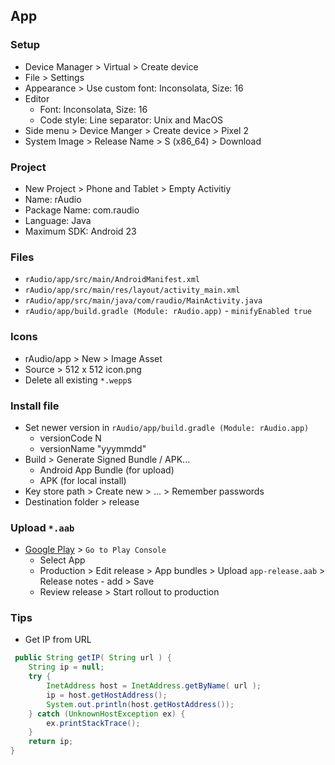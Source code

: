 App
---

### Setup
- Device Manager > Virtual > Create device
- File > Settings
- Appearance > Use custom font: Inconsolata, Size: 16
- Editor
  - Font: Inconsolata, Size: 16
  - Code style: Line separator: Unix and MacOS
- Side menu > Device Manger > Create device > Pixel 2
- System Image > Release Name > S (x86_64) > Download

### Project
- New Project > Phone and Tablet > Empty Activitiy
- Name: rAudio
- Package Name: com.raudio
- Language: Java
- Maximum SDK: Android 23

### Files
- `rAudio/app/src/main/AndroidManifest.xml`
- `rAudio/app/src/main/res/layout/activity_main.xml`
- `rAudio/app/src/main/java/com/raudio/MainActivity.java`
- `rAudio/app/build.gradle (Module: rAudio.app)` - `minifyEnabled true`

### Icons
- rAudio/app > New > Image Asset
- Source > 512 x 512 icon.png
- Delete all existing `*.wepp`s

### Install file
- Set newer version in `rAudio/app/build.gradle (Module: rAudio.app)`
  - versionCode N
  - versionName "yyymmdd"
- Build > Generate Signed Bundle / APK...
  - Android App Bundle (for upload)
  - APK                (for local install)
- Key store path > Create new > ... > Remember passwords
- Destination folder > release

### Upload `*.aab`
- [Google Play](https://play.google.com/console/about/) > `Go to Play Console`
  - Select App
  - Production > Edit release > App bundles > Upload `app-release.aab` > Release notes - add > Save
  - Review release > Start rollout to production

### Tips
- Get IP from URL
```java
 public String getIP( String url ) {
    String ip = null;
    try {
        InetAddress host = InetAddress.getByName( url );
        ip = host.getHostAddress();
        System.out.println(host.getHostAddress());
    } catch (UnknownHostException ex) {
        ex.printStackTrace();
    }
    return ip;
}
```
